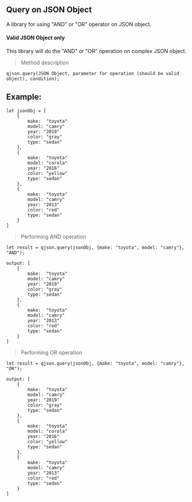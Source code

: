 ## Query on JSON Object
A library for using "AND" or "OR" operator on JSON object.

#### Valid JSON Object only

This library will do the "AND" or "OR" operation on complex JSON object.

> Method description

```
qjson.query(JSON Object, parameter for operation (should be valid object), condition);
```

## Example: 
```
let jsonObj = [
    {
        make:  "toyota"
        model: "camry"
        year: "2019"
        color: "gray"
        type: "sedan"
    },
    {
        make:  "toyota"
        model: "corola"
        year: "2016"
        color: "yellow"
        type: "sedan"
    },
    {
        make:  "toyota"
        model: "camry"
        year: "2013"
        color: "red"
        type: "sedan"
    }
]
```

> Performing AND operation

```
let result = qjson.query(jsonObj, {make: "toyota", model: "camry"}, "AND");

output: [
    {
        make:  "toyota"
        model: "camry"
        year: "2019"
        color: "gray"
        type: "sedan"
    },
    {
        make:  "toyota"
        model: "camry"
        year: "2013"
        color: "red"
        type: "sedan"
    }
]
```

> Performing OR operation

```
let result = qjson.query(jsonObj, {make: "toyota", model: "camry"}, "OR");

output: [
    {
        make:  "toyota"
        model: "camry"
        year: "2019"
        color: "gray"
        type: "sedan"
    },
    {
        make:  "toyota"
        model: "corola"
        year: "2016"
        color: "yellow"
        type: "sedan"
    },
    {
        make:  "toyota"
        model: "camry"
        year: "2013"
        color: "red"
        type: "sedan"
    }
]
```
